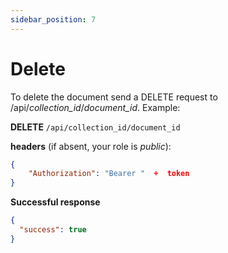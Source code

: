 ```yaml
---
sidebar_position: 7
---
```


# Delete

To delete the document send a DELETE request to /api/_collection_id_/_document_id_. Example:

**DELETE** `/api/collection_id/document_id`

**headers** (if absent, your role is _public_):

```json
{
	"Authorization": "Bearer "  +  token
}
```

**Successful response**

```json
{
  "success": true
}
```
